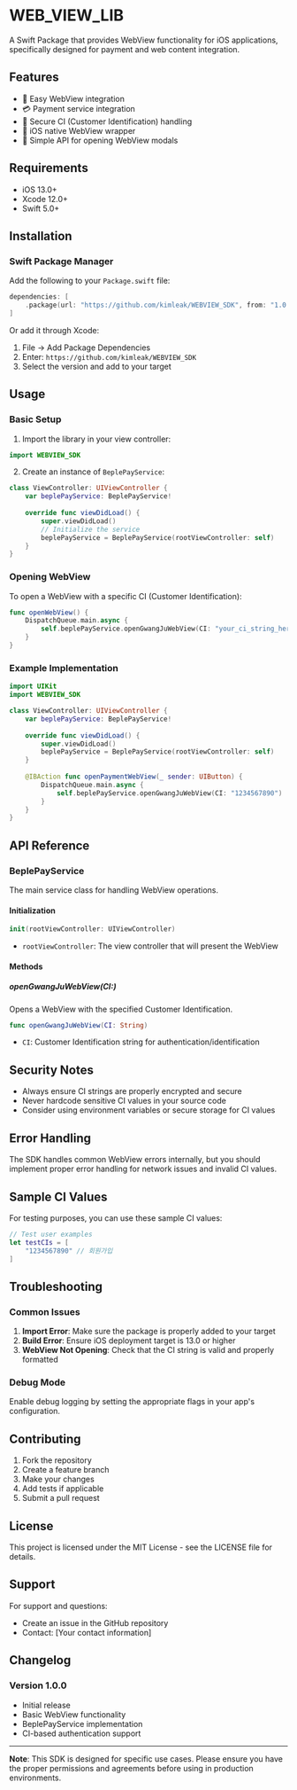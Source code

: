 # WEB_VIEW_LIB

A Swift Package that provides WebView functionality for iOS applications, specifically designed for payment and web content integration.

## Features

- 🚀 Easy WebView integration
- 💳 Payment service integration
- 🔐 Secure CI (Customer Identification) handling
- 📱 iOS native WebView wrapper
- 🎯 Simple API for opening WebView modals

## Requirements

- iOS 13.0+
- Xcode 12.0+
- Swift 5.0+

## Installation

### Swift Package Manager

Add the following to your `Package.swift` file:

```swift
dependencies: [
    .package(url: "https://github.com/kimleak/WEBVIEW_SDK", from: "1.0.0")
]
```

Or add it through Xcode:
1. File → Add Package Dependencies
2. Enter: `https://github.com/kimleak/WEBVIEW_SDK`
3. Select the version and add to your target

## Usage

### Basic Setup

1. Import the library in your view controller:

```swift
import WEBVIEW_SDK
```

2. Create an instance of `BeplePayService`:

```swift
class ViewController: UIViewController {
    var beplePayService: BeplePayService!
    
    override func viewDidLoad() {
        super.viewDidLoad()
        // Initialize the service
        beplePayService = BeplePayService(rootViewController: self)
    }
}
```

### Opening WebView

To open a WebView with a specific CI (Customer Identification):

```swift
func openWebView() {
    DispatchQueue.main.async {
        self.beplePayService.openGwangJuWebView(CI: "your_ci_string_here")
    }
}
```

### Example Implementation

```swift
import UIKit
import WEBVIEW_SDK

class ViewController: UIViewController {
    var beplePayService: BeplePayService!
    
    override func viewDidLoad() {
        super.viewDidLoad()
        beplePayService = BeplePayService(rootViewController: self)
    }
    
    @IBAction func openPaymentWebView(_ sender: UIButton) {
        DispatchQueue.main.async {
            self.beplePayService.openGwangJuWebView(CI: "1234567890")
        }
    }
}
```

## API Reference

### BeplePayService

The main service class for handling WebView operations.

#### Initialization

```swift
init(rootViewController: UIViewController)
```

- `rootViewController`: The view controller that will present the WebView

#### Methods

##### openGwangJuWebView(CI:)

Opens a WebView with the specified Customer Identification.

```swift
func openGwangJuWebView(CI: String)
```

- `CI`: Customer Identification string for authentication/identification

## Security Notes

- Always ensure CI strings are properly encrypted and secure
- Never hardcode sensitive CI values in your source code
- Consider using environment variables or secure storage for CI values

## Error Handling

The SDK handles common WebView errors internally, but you should implement proper error handling for network issues and invalid CI values.

## Sample CI Values

For testing purposes, you can use these sample CI values:

```swift
// Test user examples
let testCIs = [
    "1234567890" // 회원가입
]
```

## Troubleshooting

### Common Issues

1. **Import Error**: Make sure the package is properly added to your target
2. **Build Error**: Ensure iOS deployment target is 13.0 or higher
3. **WebView Not Opening**: Check that the CI string is valid and properly formatted

### Debug Mode

Enable debug logging by setting the appropriate flags in your app's configuration.

## Contributing

1. Fork the repository
2. Create a feature branch
3. Make your changes
4. Add tests if applicable
5. Submit a pull request

## License

This project is licensed under the MIT License - see the LICENSE file for details.

## Support

For support and questions:
- Create an issue in the GitHub repository
- Contact: [Your contact information]

## Changelog

### Version 1.0.0
- Initial release
- Basic WebView functionality
- BeplePayService implementation
- CI-based authentication support

---

**Note**: This SDK is designed for specific use cases. Please ensure you have the proper permissions and agreements before using in production environments.

